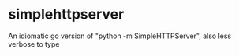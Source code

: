 simplehttpserver
================

An idiomatic go version of "python -m SimpleHTTPServer", also less verbose to type
